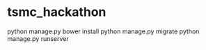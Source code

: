 # tsmc_hackathon

python manage.py bower install
python manage.py migrate
python manage.py runserver
